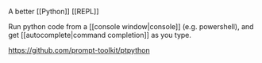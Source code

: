 A better [[Python]] [[REPL]]

Run python code from a [[console window|console]] (e.g. powershell), and get [[autocomplete|command completion]] as you type.

https://github.com/prompt-toolkit/ptpython

